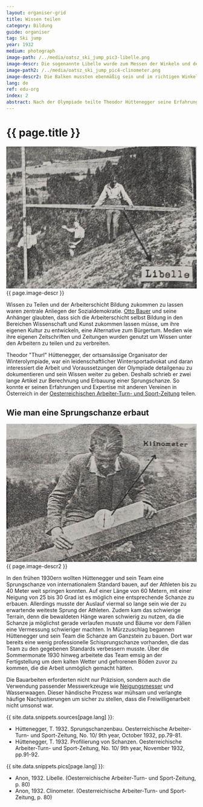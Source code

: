 ```yaml
---
layout: organiser-grid
title: Wissen teilen
category: Bildung
guide: organiser
tag: Ski jump
year: 1932
medium: photograph
image-path: /../media/oatsz_ski_jump_pic3-libelle.png
image-descr: Die sogenannte Libelle wurde zum Messen der Winkeln und der Steigung benutzt. Das Fluchten der Holzbalken war mühselig und erforderte viel Fingerspitzengefühl.
image-path2: /../media/oatsz_ski_jump_pic4-clinometer.png
image-descr2: Die Balken mussten ebenmäßig sein und im richtigen Winkel geschnitten. Hütteneggers Team benutzte einen Neigungsmesser um genauer arbeiten zu können.
lang: de
ref: edu-org
index: 2
abstract: Nach der Olympiade teilte Theodor Hüttenegger seine Erfahrungen und sein Wissen über den Bau von Schisprungschanzen für ein internationales Wettkampfniveau mit einer breitere Öffentlichkeit in der Oesterreichischen Arbeiter-Turn- und Sportzeitschrift
---
```

<body>
    <div class="infotext">
        <h1  id="title">{{ page.title }}</h1>
        <div class="grid-item" id="exhibit-image"><img src="/../media/oatsz_ski_jump_pic3-libelle.png" class="img-fluid" alt="{{ page.image-descr }}">{{ page.image-descr }}</div>
        <p>Wissen zu Teilen und der Arbeiterschicht Bildung zukommen zu lassen waren zentrale Anliegen der Sozialdemokratie. <a href="#" class="link-info" data-toggle="tooltip" title="Österreichischer Politiker und führender Theoretiker der Sozialdemokraten. Er hatte großen Einfluss auf den Inhalt des Linzer Programms">Otto Bauer</a> und seine Anhänger glaubten, dass sich die Arbeiterschicht selbst Bildung in den Bereichen Wissenschaft und Kunst zukommen lassen müsse, um ihre eigenen Kultur zu entwickeln, eine Alternative zum Bürgertum. Medien wie ihre eigenen Zeitschriften und Zeitungen wurden genutzt um Wissen unter den Arbeitern zu teilen und zu verbreiten.</p>
        <p>Theodor "Thurl" Hüttenegger, der ortsansässige Organisator der Winterolympiade, war ein leidenschaftlicher Wintersportadvokat und daran interessiert die Arbeit und Voraussetzungen der Olympiade detailgenau zu dokumentieren und sein Wissen weiter zu geben. Deshalb schrieb er zwei lange Artikel zur Berechnung und Erbauung einer Sprungschanze. So konnte er seinen Erfahrungen und Expertise mit anderen Vereinen in Österreich in der <span class="source"><a href="#" class="translation" data-toggle="tooltip" title="Austrian workers gymnastics and sports newspaper">Oesterreichischen Arbeiter-Turn- und Sport-Zeitung</a></span> teilen.</p>
        <h2>Wie man eine Sprungschanze erbaut</h2>
        <div class="grid-item" id="exhibit-image"><img src="/../media/oatsz_ski_jump_pic4-clinometer.png" class="img-fluid" alt="{{ page.image-descr2 }}">{{ page.image-descr2 }}</div>
        <p> In den frühen 1930ern wollten Hüttenegger und sein Team eine Sprungschanze von internationalem Standard bauen, auf der Athleten bis zu 40 Meter weit springen konnten. Auf einer Länge von 60 Metern, mit einer Neigung von 25 bis 30 Grad ist es möglich eine entsprechende Schanze zu erbauen. Allerdings musste der Auslauf viermal so lange sein wie der zu erwartende weiteste Sprung der Athleten. Zudem kam das schwierige Terrain, denn die bewaldeten Hänge waren schwierig zu nutzen, da die Schanze ja möglichst gerade verlaufen musste und Bäume vor dem Fällen eine Vermessung schwieriger machten. In Mürzzuschlag begannen Hüttenegger und sein Team die Schanze am Ganzstein zu bauen. Dort war bereits eine wenig professionelle Schisprungschanze vorhanden, die das Team zu den gegebenen Standards verbessern musste. Über die Sommermonate 1930 hinweg arbeitete das Team emsig an der Fertigstellung um dem kalten Wetter und gefrorenen Böden zuvor zu kommen, die die Arbeit unmöglich gemacht hätten.</p>
        <p>Die Bauarbeiten erforderten nicht nur Präzision, sondern auch die Verwendung passender Messwerkzeuge wie <a href="#" class="link-info" data-toggle="tooltip" title="Damit wurden die Neigungswinkel der Schanze und des Auslaufs gemessen">Neigungsmesser</a> und Wasserwaagen. Dieser händische Prozess war mühsam und verlangte häufige Nachjustierungen um sicher zu stellen, dass die Freiwilligenarbeit nicht umsonst war. </p>
        <div class="resources">
            <div class="resource-title">{{ site.data.snippets.sources[page.lang] }}:</div>
                <ul>
                    <li>Hüttenegger, T. 1932. Sprungschanzenbau. <span id="source">Oesterreichische Arbeiter-Turn- und Sport-Zeitung</span>, No. 10/ 9th year, October 1932, pp.79-81.</li>
                    <li>Hüttenegger, T. 1932. Profilierung von Schanzen. <span id="source">Oesterreichische Arbeiter-Turn- und Sport-Zeitung</span>, No. 10/ 9th year, November 1932, pp.91-92.</li>
                </ul>
        </div>
        <div class="resources">
            <div class="resource-title">{{ site.data.snippets.pics[page.lang] }}:</div>
                <ul>
                    <li>Anon, 1932. Libelle. (<span id="source">Oesterreichische Arbeiter-Turn- und Sport-Zeitung</span>, p. 80) </li>
                    <li>Anon, 1932. Clinometer. (<span id="source">Oesterreichische Arbeiter-Turn- und Sport-Zeitung</span>, p. 80) </li>
                </ul>
        </div>
    </div>
</body> 